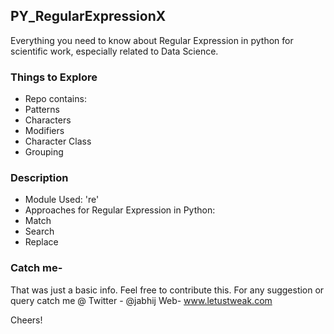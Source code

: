 ## PY_RegularExpressionX

Everything you need to know about Regular Expression in python for scientific work, especially related to Data Science.

### Things to Explore

- Repo contains:
 - Patterns
 - Characters
 - Modifiers
 - Character Class
 - Grouping
 
### Description

- Module Used: 're'
- Approaches for Regular Expression in Python:
 - Match
 - Search
 - Replace
 
### Catch me-

That was just a basic info. Feel free to contribute this.
For any suggestion or query catch me @
Twitter - @jabhij
Web- www.letustweak.com

Cheers!
